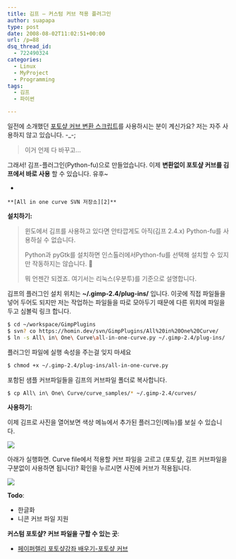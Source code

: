 ```yaml
---
title: 김프 – 커스텀 커브 적용 플러그인
author: suapapa
type: post
date: 2008-08-02T11:02:51+00:00
url: /p=88
dsq_thread_id:
  - 722490324
categories:
  - Linux
  - MyProject
  - Programming
tags:
  - 김프
  - 파이썬

---
```

일전에 소개했던 [포토샾 커브 변환 스크립트][1]를 사용하시는 분이 계신가요? 저는 자주 사용하지 않고 있습니다. -_-;

> 이거 언제 다 바꾸고&#8230;

그래서! 김프-플러그인(Python-fu)으로 만들었습니다. 이제 **변환없이 포토샾 커브를 김프에서 바로 사용** 할 수 있습니다. 유후~

  * 
    
    **[All in one curve SVN 저장소][2]** 

**설치하기:**

> 윈도에서 김프를 사용하고 있다면 안타깝게도 아직(김프 2.4.x) Python-fu를 사용하실 수 없습니다.
> 
> Python과 pyGtk를 설치하면 인스톨러에서Python-fu를 선택해 설치할 수 있지만 작동하지는 않습니다. 🙁
> 
> 뭐 언젠간 되겠죠. 여기서는 리눅스(우분투)를 기준으로 설명합니다.

김프의 플러그인 설치 위치는 **~/.gimp-2.4/plug-ins/** 입니다. 이곳에 직접 파일들을 넣어 두어도 되지만 저는 작업하는 파일들을 따로 모아두기 때문에 다른 위치에 파일을 두고 심볼릭 링크 합니다.

```bash
$ cd ~/workspace/GimpPlugins
$ svn? co https://homin.dev/svn/GimpPlugins/All%20in%20One%20Curve/
$ ln -s All\ in\ One\ Curve\all-in-one-curve.py ~/.gimp-2.4/plug-ins/
```

플러그인 파일에 실행 속성을 주는걸 잊지 마세요

```bash
$ chmod +x ~/.gimp-2.4/plug-ins/all-in-one-curve.py
```

포함된 샘플 커브파일들을 김프의 커브파일 폴더로 복사합니다.

```bash
$ cp All\ in\ One\ Curve/curve_samples/* ~/.gimp-2.4/curves/
```

**사용하기:**

이제 김프로 사진을 열어보면 색상 메뉴에서 추가된 플러그인(메뉴)를 보실 수 있습니다.

![](https://homin.dev/asset/blog/2008/08/python_fu_apply_curve_memu.png)

아래가 실행화면. Curve file에서 적용할 커브 파일을 고르고 (포토샾, 김프 커브파일을 구분없이 사용하면 됩니다)? 확인을 누르시면 사진에 커브가 적용됩니다.

![](https://homin.dev/asset/blog/2008/08/python_fu_apply_curve_dialog.png)

**Todo**:

  * 한글화
  * 니콘 커브 파일 지원

**커스텀 포토샾? 커브 파일을 구할 수 있는 곳**:

  * [페이퍼렐리 포토샾강좌 배우기-포토샾 커브][3]

 [1]: https://homin.dev/blog/p=224
 [2]: https://homin.dev/svn/GimpPlugins/All%20in%20One%20Curve
 [3]: http://photoshop.paperally.com/entry/Photoshop-Curves